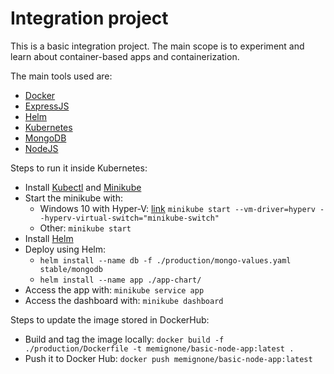 # Integration project
This is a basic integration project. The main scope is to experiment and learn about container-based apps and containerization.

The main tools used are:
- [Docker](https://hub.docker.com/)
- [ExpressJS](https://expressjs.com/)
- [Helm](https://docs.helm.sh/)
- [Kubernetes](https://kubernetes.io/docs/)
- [MongoDB](https://docs.mongodb.com/)
- [NodeJS](https://nodejs.org/en/docs/)

Steps to run it inside Kubernetes:
- Install [Kubectl](https://kubernetes.io/docs/tasks/tools/install-kubectl/) and [Minikube](https://kubernetes.io/docs/tasks/tools/install-minikube/)
- Start the minikube with:
    - Windows 10 with Hyper-V: [link](https://medium.com/@JockDaRock/minikube-on-windows-10-with-hyper-v-6ef0f4dc158c) `minikube start --vm-driver=hyperv --hyperv-virtual-switch="minikube-switch"`
    - Other: `minikube start`
- Install [Helm](https://docs.helm.sh/using_helm/#quickstart)
- Deploy using Helm:
    - `helm install --name db -f ./production/mongo-values.yaml stable/mongodb`
    - `helm install --name app ./app-chart/`
- Access the app with: `minikube service app`
- Access the dashboard with: `minikube dashboard`

Steps to update the image stored in DockerHub:
- Build and tag the image locally: `docker build -f ./production/Dockerfile -t memignone/basic-node-app:latest .`
- Push it to Docker Hub: `docker push memignone/basic-node-app:latest`
